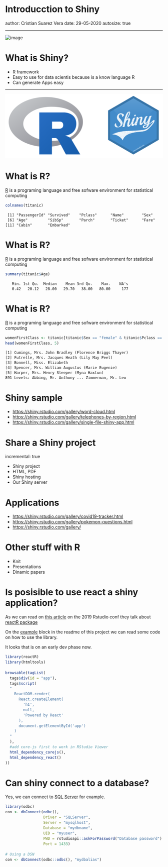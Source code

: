 

Introducction to Shiny
========================================================
author: Cristian Suarez Vera
date: 29-05-2020
autosize: true

***
![image](files/profile.png)

What is Shiny?
========================================================

- R framework
- Easy to use for data scientis because is a know language R
- Can generate Apps easy

***
  ![logo](files/shiny-and-r.png)

What is R?
========================================================

[R] is a programing language and free sofware environment for statistical computing

[R]:https://www.r-project.org/ 


```r
colnames(titanic)
```

```
 [1] "PassengerId" "Survived"    "Pclass"      "Name"        "Sex"        
 [6] "Age"         "SibSp"       "Parch"       "Ticket"      "Fare"       
[11] "Cabin"       "Embarked"   
```

What is R?
========================================================

[R] is a programing language and free sofware environment for statistical computing

[R]:https://www.r-project.org/ 


```r
summary(titanic$Age)
```

```
   Min. 1st Qu.  Median    Mean 3rd Qu.    Max.    NA's 
   0.42   20.12   28.00   29.70   38.00   80.00     177 
```

What is R?
========================================================

[R] is a programing language and free sofware environment for statistical computing

[R]:https://www.r-project.org/ 


```r
womenFirstClass <- titanic[titanic$Sex == "female" & titanic$Pclass == 1, c("Name")]
head(womenFirstClass, 5)
```

```
[1] Cumings, Mrs. John Bradley (Florence Briggs Thayer)
[2] Futrelle, Mrs. Jacques Heath (Lily May Peel)       
[3] Bonnell, Miss. Elizabeth                           
[4] Spencer, Mrs. William Augustus (Marie Eugenie)     
[5] Harper, Mrs. Henry Sleeper (Myna Haxtun)           
891 Levels: Abbing, Mr. Anthony ... Zimmerman, Mr. Leo
```

Shiny sample
========================================================

- https://shiny.rstudio.com/gallery/word-cloud.html
- https://shiny.rstudio.com/gallery/telephones-by-region.html
- https://shiny.rstudio.com/gallery/single-file-shiny-app.html

Share a Shiny project
========================================================
incremental: true

- Shiny project
- HTML, PDF
- Shiny hosting
- Our Shiny server

Applications
========================================================

- https://shiny.rstudio.com/gallery/covid19-tracker.html
- https://shiny.rstudio.com/gallery/pokemon-questions.html
- https://shiny.rstudio.com/gallery/

Other stuff with R
========================================================

- Knit
- Presentations
- Dinamic papers

Is posisible to use react a shiny application?
========================================================

As we can read on [this article][integrating-react-js] on the 2019 Rstudio conf they talk about [reactR package]

On the [example][reactR#examples] block in the readme of this project we can read some code on how to use the library.

It looks that is on an early dev phase now.


```r
library(reactR)
library(htmltools)

browsable(tagList(
  tags$div(id = "app"),
  tags$script(
  "
    ReactDOM.render(
      React.createElement(
        'h1',
        null,
        'Powered by React'
      ),
      document.getElementById('app')
    )
  "
  ),
  #add core-js first to work in RStudio Viewer
  html_dependency_corejs(),
  html_dependency_react()
))
```

[integrating-react-js]: https://rstudio.com/resources/rstudioconf-2019/integrating-react-js-and-shiny/
[reactR package]: https://github.com/react-R/reactR
[reactR#examples]: https://github.com/react-R/reactR#examples


Can shiny connect to a database?
========================================================

Yes, we can connect to [SQL Server][connect-to-SQL-Server] for example.


```r
library(odbc)
con <- dbConnect(odbc(),
                 Driver = "SQLServer",
                 Server = "mysqlhost",
                 Database = "mydbname",
                 UID = "myuser",
                 PWD = rstudioapi::askForPassword("Database password")
                 Port = 1433)

# Using a DSN
con <- dbConnect(odbc::odbc(), "mydbalias")
```

[connect-to-SQL-Server]: https://support.rstudio.com/hc/en-us/articles/214510788-Setting-up-R-to-connect-to-SQL-Server-
